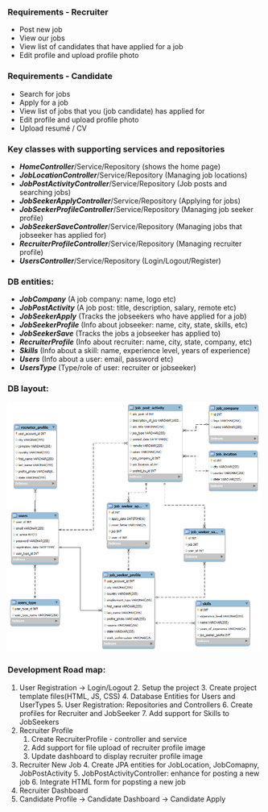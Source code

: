 ### Requirements - Recruiter
- Post new job
- View our jobs
- View list of candidates that have applied for a job
- Edit profile and upload profile photo

### Requirements - Candidate
- Search for jobs
- Apply for a job
- View list of jobs that you (job candidate) has applied for
- Edit profile and upload profile photo
- Upload resumé / CV

### Key classes with supporting services and repositories
- ___HomeController___/Service/Repository (shows the home page)
- ___JobLocationController___/Service/Repository (Managing job locations)
- ___JobPostActivityController___/Service/Repository (Job posts and searching jobs)
- ___JobSeekerApplyController___/Service/Repository (Applying for jobs)
- ___JobSeekerProfileController___/Service/Repository (Managing job seeker profile)
- ___JobSeekerSaveController___/Service/Repository (Managing jobs that jobseeker has applied for)
- ___RecruiterProfileController___/Service/Repository (Managing recruiter profile)
- ___UsersController___/Service/Repository (Login/Logout/Register)


### DB entities:
- ___JobCompany___ (A job company: name, logo etc)
- ___JobPostActivity___ (A job post: title, description, salary, remote etc)
- ___JobSeekerApply___ (Tracks the jobseekers who have applied for a job)
- ___JobSeekerProfile___ (Info about jobseeker: name, city, state, skills, etc)
- ___JobSeekerSave___ (Tracks the jobs a jobseeker has applied to)
- ___RecruiterProfile___ (Info about recruiter: name, city, state, company, etc)
- ___Skills___ (Info about a skill: name, experience level, years of experience)
- ___Users___ (Info about a user: email, password etc)
- ___UsersType___ (Type/role of user: recruiter or jobseeker)

### DB layout:
![DB DIAGRAM](/assets/images/db_diagram.png)

### Development Road map:
1. User Registration -> Login/Logout
   2. Setup the project
   3. Create project template files(HTML, JS, CSS)
   4. Database Entities for Users and UserTypes
   5. User Registration: Repositories and Controllers
   6. Create profiles for Recruiter and JobSeeker
   7. Add support for Skills to JobSeekers
2. Recruiter Profile 
    1. Create RecruiterProfile  - controller and service
    2. Add support for file upload of recruiter profile image
    3. Update dashboard to display recruiter profile image
3. Recruiter New Job
   4. Create JPA  entities for JobLocation, JobComapny, JobPostActivity
   5. JobPostActivityController: enhance for posting a new job
   6. Integrate HTML form for popsting a new job
5. Recruiter Dashboard
3. Candidate Profile -> Candidate Dashboard -> Candidate Apply